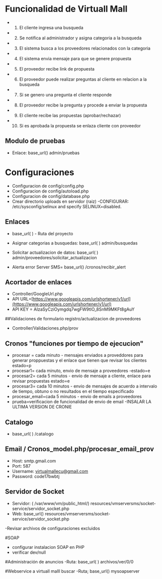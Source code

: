 # Funcionalidad de Virtuall Mall
- 1. El cliente ingresa una busqueda
- 2. Se notifica al administrador  y asigna categoria a la busqueda
- 3. El sistema busca a los proveedores relacionados con la categoria
- 4. El sistema envia mensaje para que se genere propuesta
- 5. El proveedor recibe link de propuesta
- 6. El proveedor puede realizar preguntas al cliente en relacion a la busqueda
- 7. Si se genero una pregunta el cliente responde
- 8. El proveedor recibe la pregunta y procede a enviar la propuesta
- 9. El cliente recibe las propuestas (aprobar/rechazar)
- 10. Si es aprobada la propuesta se enlaza cliente con proveedor

## Modulo de pruebas
- Enlace: base_url() admin/pruebas

# Configuraciones
- Configuracion de config/config.php
- Configuracion de config/autoload.php
- Configuracion de config/database.php
- Crear directorio uploads en servidor (raiz)
-CONFIGURAR: /etc/sysconfig/selinux and specify SELINUX=disabled.

## Enlaces
- base_url( ) - Ruta del proyecto

- Asignar categorias a busquedas: base_url( ) admin/busquedas
- Solicitar actualizacion de datos: base_url( ) admin/proveedores/solicitar_actualizacion
- Alerta error Server SMS= base_url() /cronos/recibir_alert
## Acortador de enlaces
- Controller/GoogleUrl.php
- API URL=[https://www.googleapis.com/urlshortener/v1/url](https://www.googleapis.com/urlshortener/v1/url)
- API KEY = AIzaSyCziOymgdq7wgFW9tlO_8SnM9MKFt8gAuY

##Validaciones de formulario registro/actualizacion de proveedores
- Controller/Validaciones.php/prov

## Cronos "funciones por tiempo de ejecucion"
- procesar = cada minuto - mensajes enviados a proveddores para generar proppuestas y el enlace que tienen que revisar los clientes estado=p
- procesar1= cada minuto, envio de mensaje a proveedores -estado=e
- procesar2= cada 5 minutos - envio de mensaje a cliente, enlace para revisar propuestas estado=e
- procesar3= cada 10 minutos - envio de mensajes de acuerdo a intervalo de tiempo, obtuno o no resultados en el tiempo especificado
- procesar_email=cada 5 minutos - envio de emails a proveedores
- prueba=verificacion de funcionalidad de envio de email
-INSALAR LA ULTIMA VERSION DE CRONIE
## Catalogo
- base_url( ) /catalogo

## Email / Cronos_model.php/procesar_email_prov
- Host: smtp.gmail.com
- Port: 587
- Username: virtualmallecu@gmail.com
- Password: code17bwbtj

## Servidor de Socket
- Servidor: ( /var/www/vm/public_html/) resources/vmserversms/socket-service/servidor_socket.php
- Web: base_url() resources/vmserversms/socket-service/servidor_socket.php

-Revisar archivos de configuraciones excluidos

#SOAP
- configurar instalacion SOAP en PHP
- verificar dev/null

#Administración de anuncios
-Ruta: base_url( ) archivos/ver/0/0

#Webservice a virtuall malll buscar
-Ruta; base_url() mysoapserver